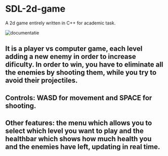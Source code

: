 # SDL-2d-game
A 2d game entirely written in C++ for academic task.


![documentatie](https://user-images.githubusercontent.com/122129982/213194000-68af2149-4c74-4add-b9a8-2d53cbf15c83.png)


## It is a player vs computer game, each level adding a new enemy in order to increase dificulty. In order to win, you have to eliminate all the enemies by shooting them, while you try to avoid their projectiles.
## Controls: WASD for movement and SPACE for shooting.
## Other features: the menu which allows you to select which level you want to play and the healthbar which shows how much health you and the enemies have left, updating in real time.
